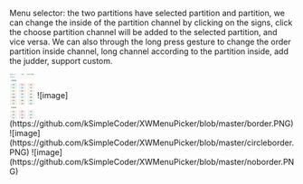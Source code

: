 Menu selector: the two partitions have selected partition and partition, we can change the inside of the partition 
channel by clicking on the signs, click the choose partition channel will be added to the selected partition, and 
vice versa. We can also through the long press gesture to change the order partition inside channel, long channel 
according to the partition inside, add the judder, support custom.

<img src="https://github.com/kSimpleCoder/XWMenuPicker/blob/master/border.PNG" width = "45" alt="图片描述" align=center />
![image](https://github.com/kSimpleCoder/XWMenuPicker/blob/master/border.PNG)
![image](https://github.com/kSimpleCoder/XWMenuPicker/blob/master/circleborder.PNG)
![image](https://github.com/kSimpleCoder/XWMenuPicker/blob/master/noborder.PNG)
